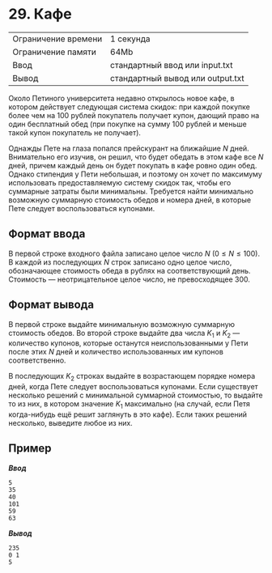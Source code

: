 # 29. Кафе

|                   |                                |
|-------------------|--------------------------------|
|Ограничение времени|1 секунда                       |
|Ограничение памяти |64Mb                            |
|Ввод               |стандартный ввод или input.txt  |
|Вывод              |стандартный вывод или output.txt|

Около Петиного университета недавно открылось новое кафе, в котором действует следующая система скидок: при каждой покупке более чем на $100$ рублей покупатель получает купон, дающий право на один бесплатный обед (при покупке на сумму $100$ рублей и меньше такой купон покупатель не получает).

Однажды Пете на глаза попался прейскурант на ближайшие $N$ дней. Внимательно его изучив, он решил, что будет обедать в этом кафе все $N$ дней, причем каждый день он будет покупать в кафе ровно один обед. Однако стипендия у Пети небольшая, и поэтому он хочет по максимуму использовать предоставляемую систему скидок так, чтобы его суммарные затраты были минимальны. Требуется найти минимально возможную суммарную стоимость обедов и номера дней, в которые Пете следует воспользоваться купонами.

## Формат ввода

В первой строке входного файла записано целое число $N$ ($0 ≤ N ≤ 100$). В каждой из последующих $N$ строк записано одно целое число, обозначающее стоимость обеда в рублях на соответствующий день. Стоимость — неотрицательное целое число, не превосходящее $300$.

## Формат вывода

В первой строке выдайте минимальную возможную суммарную стоимость обедов. Во второй строке выдайте два числа $K_{1}$ и $K_{2}$ — количество купонов, которые останутся неиспользованными у Пети после этих $N$ дней и количество использованных им купонов соответственно.

В последующих $K_{2}$ строках выдайте в возрастающем порядке номера дней, когда Пете следует воспользоваться купонами. Если существует несколько решений с минимальной суммарной стоимостью, то выдайте то из них, в котором значение $K_{1}$ максимально (на случай, если Петя когда-нибудь ещё решит заглянуть в это кафе). Если таких решений несколько, выведите любое из них.

## Пример

***Ввод***

```text
5
35
40
101
59
63
```

***Вывод***

```text
235
0 1
5
```
